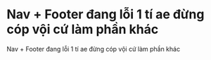 # Nav +  Footer đang lỗi 1 tí ae đừng cóp vội cứ làm phần khác 
 Nav +  Footer đang lỗi 1 tí ae đừng cóp vội cứ làm phần khác   
